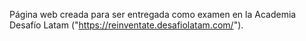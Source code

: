 Página web creada para ser entregada como examen en la Academia Desafío Latam ("https://reinventate.desafiolatam.com/"). 
